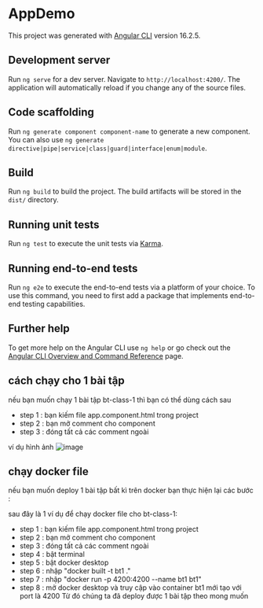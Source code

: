 # AppDemo

This project was generated with [Angular CLI](https://github.com/angular/angular-cli) version 16.2.5.

## Development server

Run `ng serve` for a dev server. Navigate to `http://localhost:4200/`. The application will automatically reload if you change any of the source files.

## Code scaffolding

Run `ng generate component component-name` to generate a new component. You can also use `ng generate directive|pipe|service|class|guard|interface|enum|module`.

## Build

Run `ng build` to build the project. The build artifacts will be stored in the `dist/` directory.

## Running unit tests

Run `ng test` to execute the unit tests via [Karma](https://karma-runner.github.io).

## Running end-to-end tests

Run `ng e2e` to execute the end-to-end tests via a platform of your choice. To use this command, you need to first add a package that implements end-to-end testing capabilities.

## Further help

To get more help on the Angular CLI use `ng help` or go check out the [Angular CLI Overview and Command Reference](https://angular.io/cli) page.

## cách chạy cho 1 bài tập 

nếu bạn muốn chạy 1 bài tập bt-class-1 thì bạn có thể dùng cách sau 
+ step 1 : bạn kiếm file app.component.html trong project
+ step 2 : bạn mở comment cho component <app-bt-class-1></app-bt-class-1>
+ step 3 : đóng tất cả các comment ngoài <app-bt-class-1></app-bt-class-1>

ví dụ hình ảnh 
![image](https://github-production-user-asset-6210df.s3.amazonaws.com/93094572/323037182-7b37f5a2-0047-4b49-90e3-9f32462654be.png?X-Amz-Algorithm=AWS4-HMAC-SHA256&X-Amz-Credential=AKIAVCODYLSA53PQK4ZA%2F20240417%2Fus-east-1%2Fs3%2Faws4_request&X-Amz-Date=20240417T020756Z&X-Amz-Expires=300&X-Amz-Signature=d4820465669070a427b97ea83bedea762ebb2fe28b2a9adf23e8e41eab424700&X-Amz-SignedHeaders=host&actor_id=93094572&key_id=0&repo_id=783206470)


## chạy docker file

nếu bạn muốn deploy 1 bài tập bất kì trên docker bạn thực hiện lại các bước :

sau đây là 1 ví dụ để chạy docker file cho bt-class-1:
+ step 1 : bạn kiếm file app.component.html trong project
+ step 2 : bạn mở comment cho component <app-bt-class-1></app-bt-class-1>
+ step 3 : đóng tất cả các comment ngoài <app-bt-class-1></app-bt-class-1>
+ step 4 : bật terminal
+ step 5 : bật docker desktop
+ step 6 : nhập "docker built -t bt1 ."
+ step 7 : nhập "docker run -p 4200:4200 --name bt1 bt1"
+ step 8 : mở docker desktop và truy cập vào container bt1 mới tạo với port là 4200
 Từ đó chúng ta đã deploy được 1 bài tập theo mong muốn




